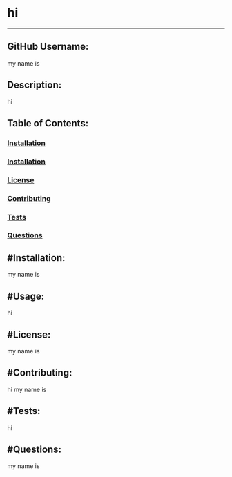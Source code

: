 # hi
---
## GitHub Username:
my name is

##  Description:
hi

## Table of Contents:
### [Installation](##installation)
### [Installation](#usage)
### [License](#licenses)
### [Contributing](#contributing)
### [Tests](#tests)
### [Questions](#questions)

## #Installation:
my name is

## #Usage:
hi

## #License:
my name is

## #Contributing:
hi my name is

## #Tests:
hi

## #Questions:
my name is

